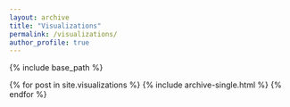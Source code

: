 ```yaml
---
layout: archive
title: "Visualizations"
permalink: /visualizations/
author_profile: true
---
```


{% include base_path %}


{% for post in site.visualizations %}
  {% include archive-single.html %}
{% endfor %}

